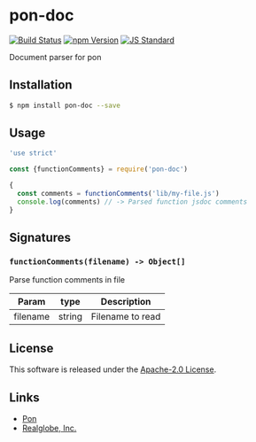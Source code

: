 pon-doc
==========

<!---
This file is generated by ape-tmpl. Do not update manually.
--->

<!-- Badge Start -->
<a name="badges"></a>

[![Build Status][bd_travis_shield_url]][bd_travis_url]
[![npm Version][bd_npm_shield_url]][bd_npm_url]
[![JS Standard][bd_standard_shield_url]][bd_standard_url]

[bd_repo_url]: https://github.com/realglobe-Inc/pon-doc
[bd_travis_url]: http://travis-ci.org/realglobe-Inc/pon-doc
[bd_travis_shield_url]: http://img.shields.io/travis/realglobe-Inc/pon-doc.svg?style=flat
[bd_travis_com_url]: http://travis-ci.com/realglobe-Inc/pon-doc
[bd_travis_com_shield_url]: https://api.travis-ci.com/realglobe-Inc/pon-doc.svg?token=
[bd_license_url]: https://github.com/realglobe-Inc/pon-doc/blob/master/LICENSE
[bd_codeclimate_url]: http://codeclimate.com/github/realglobe-Inc/pon-doc
[bd_codeclimate_shield_url]: http://img.shields.io/codeclimate/github/realglobe-Inc/pon-doc.svg?style=flat
[bd_codeclimate_coverage_shield_url]: http://img.shields.io/codeclimate/coverage/github/realglobe-Inc/pon-doc.svg?style=flat
[bd_gemnasium_url]: https://gemnasium.com/realglobe-Inc/pon-doc
[bd_gemnasium_shield_url]: https://gemnasium.com/realglobe-Inc/pon-doc.svg
[bd_npm_url]: http://www.npmjs.org/package/pon-doc
[bd_npm_shield_url]: http://img.shields.io/npm/v/pon-doc.svg?style=flat
[bd_standard_url]: http://standardjs.com/
[bd_standard_shield_url]: https://img.shields.io/badge/code%20style-standard-brightgreen.svg

<!-- Badge End -->


<!-- Description Start -->
<a name="description"></a>

Document parser for pon

<!-- Description End -->


<!-- Overview Start -->
<a name="overview"></a>



<!-- Overview End -->


<!-- Sections Start -->
<a name="sections"></a>

<!-- Section from "doc/guides/01.Installation.md.hbs" Start -->

<a name="section-doc-guides-01-installation-md"></a>

Installation
-----

```bash
$ npm install pon-doc --save
```


<!-- Section from "doc/guides/01.Installation.md.hbs" End -->

<!-- Section from "doc/guides/02.Usage.md.hbs" Start -->

<a name="section-doc-guides-02-usage-md"></a>

Usage
---------

```javascript
'use strict'

const {functionComments} = require('pon-doc')

{
  const comments = functionComments('lib/my-file.js')
  console.log(comments) // -> Parsed function jsdoc comments
}

```


<!-- Section from "doc/guides/02.Usage.md.hbs" End -->

<!-- Section from "doc/guides/03.Signature.md.hbs" Start -->

<a name="section-doc-guides-03-signature-md"></a>

Signatures
---------


### `functionComments(filename) -> Object[]`

Parse function comments in file

| Param | type | Description |
| ---- | --- | ----------- |
| filename | string |  Filename to read |



<!-- Section from "doc/guides/03.Signature.md.hbs" End -->


<!-- Sections Start -->


<!-- LICENSE Start -->
<a name="license"></a>

License
-------
This software is released under the [Apache-2.0 License](https://github.com/realglobe-Inc/pon-doc/blob/master/LICENSE).

<!-- LICENSE End -->


<!-- Links Start -->
<a name="links"></a>

Links
------

+ [Pon][pon_url]
+ [Realglobe, Inc.][realglobe,_inc__url]

[pon_url]: https://github.com/realglobe-Inc/pon
[realglobe,_inc__url]: http://realglobe.jp

<!-- Links End -->
